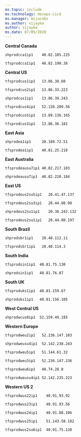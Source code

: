 ```yaml
---
ms.topic: include
ms.technology: devops-cicd
ms.manager: mijacobs
ms.author: vijayma
author: vijayma
ms.date: 07/05/2020
---
```


**Central Canada**

```
shprodcca1ip1	 40.82.185.225
		
tfsprodcca1ip1	 40.82.190.38
```

**Central US**

```
tfsprodcus1ip1	 13.86.38.60
		
tfsprodcus2ip1	 13.86.33.223
		
shprodcus1ip1	 13.86.39.243
		
tfsprodcus4ip1	 52.158.209.56
		
tfsprodcus5ip1	 13.89.136.165
		
tfsprodcus3ip1	 13.86.36.181
```
**East Asia**

```
shprodea1ip1	 20.189.72.51
		
tfsprodea1ip1	 40.81.25.218
```

**East Australia**

```
tfsprodeausu7ip1 40.82.217.103
		
shprodeausu7ip1	 40.82.220.184
```

**East US**

```
tfsprodeus2su5ip1	20.41.47.137
		
tfsprodeus2su3ip1	20.44.80.98
		
shprodeus2su1ip1	20.36.242.132
		
tfsprodeus2su1ip1	20.44.80.197
```

**South Brazil**

```
shprodsbr1ip1	 20.40.112.11
		
tfsprodsbr1ip1	 20.40.114.3
```

**South India**

```
tfsprodsin1ip1	40.81.75.130
		
shprodsin1ip1	40.81.76.87
```

**South UK**

```
tfsproduks1ip1	40.81.159.67
		
shproduks1ip1	40.81.156.105
```

**West Central US**

```
shprodwcus0ip1	52.159.49.185
```

**Western Europe**

```
tfsprodweu2ip1	 52.236.147.103
		
shprodweusu4ip1	 52.142.238.243
		
tfsprodweu5ip1	 51.144.61.32
		
tfsprodweu3ip1	 52.236.147.236
		
tfsprodweu6ip1	 40.74.28.0

tfsprodweusu4ip1 52.142.235.223
```

**Western US 2**

```
tfsprodwus22ip1    40.91.93.92		
		
tfsprodwus23ip1    40.91.93.56		
		
tfsprodwus24ip1    40.91.88.106		
		
tfsprodwus25ip1    51.143.58.182		
		
tfsprodwus2su6ip1  40.91.75.130	
```

